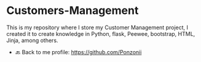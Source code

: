 # Customers-Management

This is my repository where I store my Customer Management project, I created it to create knowledge in Python, flask, Peewee, bootstrap, HTML, Jinja, among others.

- 🔙 Back to me profile: https://github.com/Ponzonii
